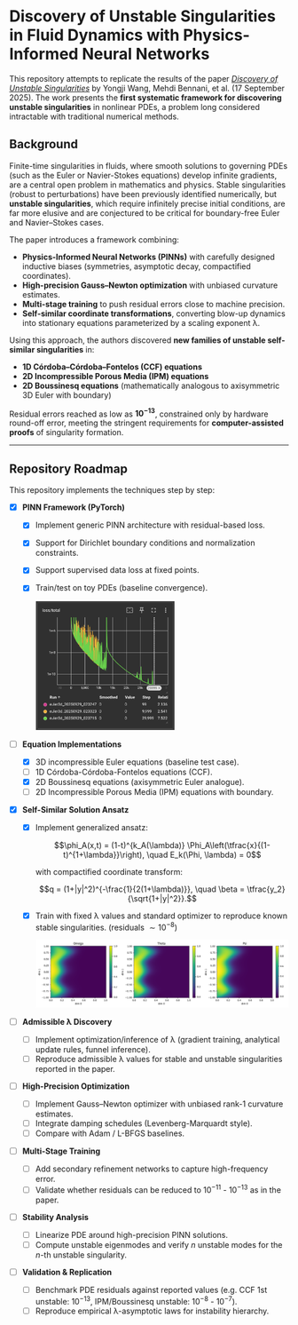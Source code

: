 # Discovery of Unstable Singularities in Fluid Dynamics with Physics-Informed Neural Networks


This repository attempts to replicate the results of the paper [*Discovery of Unstable Singularities*](https://arxiv.org/pdf/2509.14185) by Yongji Wang, Mehdi Bennani, et al. (17 September 2025).
The work presents the **first systematic framework for discovering unstable singularities** in nonlinear PDEs, a problem long considered intractable with traditional numerical methods.

## Background

Finite-time singularities in fluids, where smooth solutions to governing PDEs (such as the Euler or Navier-Stokes equations) develop infinite gradients, are a central open problem in mathematics and physics. Stable singularities (robust to perturbations) have been previously identified numerically, but **unstable singularities**, which require infinitely precise initial conditions, are far more elusive and are conjectured to be critical for boundary-free Euler and Navier–Stokes cases.

The paper introduces a framework combining:

* **Physics-Informed Neural Networks (PINNs)** with carefully designed inductive biases (symmetries, asymptotic decay, compactified coordinates).
* **High-precision Gauss–Newton optimization** with unbiased curvature estimates.
* **Multi-stage training** to push residual errors close to machine precision.
* **Self-similar coordinate transformations**, converting blow-up dynamics into stationary equations parameterized by a scaling exponent λ.

Using this approach, the authors discovered **new families of unstable self-similar singularities** in:

* **1D Córdoba–Córdoba–Fontelos (CCF) equations**
* **2D Incompressible Porous Media (IPM) equations**
* **2D Boussinesq equations** (mathematically analogous to axisymmetric 3D Euler with boundary)

Residual errors reached as low as $\mathbf{10^{-13}}$, constrained only by hardware round-off error, meeting the stringent requirements for **computer-assisted proofs** of singularity formation.

---

## Repository Roadmap

This repository implements the techniques step by step:

* [x] **PINN Framework (PyTorch)**

  * [x] Implement generic PINN architecture with residual-based loss.
  * [x] Support for Dirichlet boundary conditions and normalization constraints.
  * [x] Support supervised data loss at fixed points.
  * [x] Train/test on toy PDEs (baseline convergence).
   
     <img src="media/euler3d_baseline.png" width="250">

* [ ] **Equation Implementations**

  * [x] 3D incompressible Euler equations (baseline test case).
  * [ ] 1D Córdoba-Córdoba-Fontelos equations (CCF).
  * [x] 2D Boussinesq equations (axisymmetric Euler analogue).
  * [ ] 2D Incompressible Porous Media (IPM) equations with boundary.

* [x] **Self-Similar Solution Ansatz**

  * [x] Implement generalized ansatz:

    $$\phi_A(x,t) = (1-t)^{k_A(\lambda)} \Phi_A\left(\tfrac{x}{(1-t)^{1+\lambda}}\right),
    \quad E_k(\Phi, \lambda) = 0$$

    with compactified coordinate transform:

    $$q = (1+|y|^2)^{-\frac{1}{2(1+\lambda)}},
    \quad \beta = \tfrac{y_2}{\sqrt{1+|y|^2}}.$$

  * [x] Train with fixed λ values and standard optimizer to reproduce known stable singularities. (residuals $\sim 10^{-8}$)
   
     <img src="media/boussinesq_selfsimilar_1.png">

* [ ] **Admissible λ Discovery**

  * [ ] Implement optimization/inference of λ (gradient training, analytical update rules, funnel inference).
  * [ ] Reproduce admissible λ values for stable and unstable singularities reported in the paper.

* [ ] **High-Precision Optimization**

  * [ ] Implement Gauss–Newton optimizer with unbiased rank-1 curvature estimates.
  * [ ] Integrate damping schedules (Levenberg-Marquardt style).
  * [ ] Compare with Adam / L-BFGS baselines.

* [ ] **Multi-Stage Training**

  * [ ] Add secondary refinement networks to capture high-frequency error.
  * [ ] Validate whether residuals can be reduced to $10^{-11}$ - $10^{-13}$ as in the paper.

* [ ] **Stability Analysis**

  * [ ] Linearize PDE around high-precision PINN solutions.
  * [ ] Compute unstable eigenmodes and verify $n$ unstable modes for the $n$-th unstable singularity.

* [ ] **Validation & Replication**

  * [ ] Benchmark PDE residuals against reported values (e.g. CCF 1st unstable: $10^{-13}$, IPM/Boussinesq unstable: $10^{-8}$ - $10^{-7}$).
  * [ ] Reproduce empirical λ-asymptotic laws for instability hierarchy.
